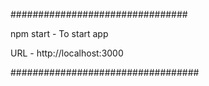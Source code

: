 ################################

npm start - To start app

URL - http://localhost:3000

##################################
